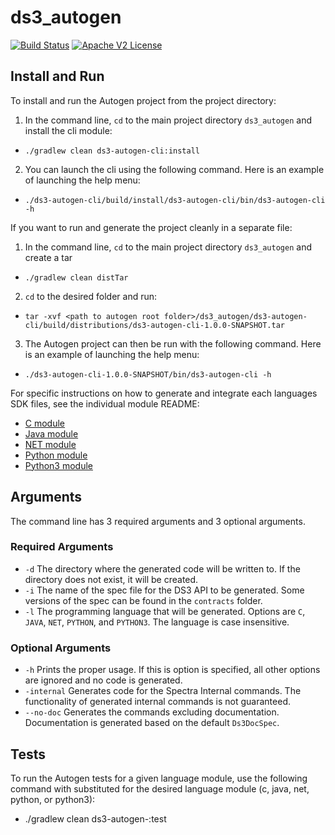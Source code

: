 # ds3_autogen

[![Build
Status](https://travis-ci.org/SpectraLogic/ds3_autogen.svg)](https://travis-ci.org/SpectraLogic/ds3_autogen)
[![Apache V2 License](http://img.shields.io/badge/license-Apache%20V2-blue.svg)](https://github.com/SpectraLogic/ds3_autogen/blob/master/LICENSE.md)

## Install and Run

To install and run the Autogen project from the project directory:

1. In the command line, `cd` to the main project directory `ds3_autogen` and install the cli module:
  * `./gradlew clean ds3-autogen-cli:install`

2. You can launch the cli using the following command. Here is an example of launching the help menu:
  * `./ds3-autogen-cli/build/install/ds3-autogen-cli/bin/ds3-autogen-cli -h`

If you want to run and generate the project cleanly in a separate file:

1. In the command line, `cd` to the main project directory `ds3_autogen` and create a tar
  * `./gradlew clean distTar`

2. `cd` to the desired folder and run:
  * `tar -xvf <path to autogen root folder>/ds3_autogen/ds3-autogen-cli/build/distributions/ds3-autogen-cli-1.0.0-SNAPSHOT.tar`

3. The Autogen project can then be run with the following command. Here is an example of launching the help menu:
  * `./ds3-autogen-cli-1.0.0-SNAPSHOT/bin/ds3-autogen-cli -h`

For specific instructions on how to generate and integrate each languages SDK files, see the individual module README:
* [C module](ds3-autogen-c/README.md)
* [Java module](ds3-autogen-java/README.md)
* [NET module](ds3-autogen-net/README.md)
* [Python module](ds3-autogen-python/README.md)
* [Python3 module](ds3-autogen-python3/README.md)

## Arguments

The command line has 3 required arguments and 3 optional arguments.

### Required Arguments
* `-d` The directory where the generated code will  be written to. If the directory does not exist, it will be created.
* `-i` The name of the spec file for the DS3 API to be generated. Some versions of the spec can be found in the `contracts` folder.
* `-l` The programming language that will be generated. Options are `C`, `JAVA`, `NET`, `PYTHON`, and `PYTHON3`. The language is case insensitive.

### Optional Arguments
* `-h` Prints the proper usage. If this is option is specified, all other options are ignored and no code is generated.
* `-internal` Generates code for the Spectra Internal commands. The functionality of generated internal commands is not guaranteed.
* `--no-doc` Generates the commands excluding documentation. Documentation is generated based on the default `Ds3DocSpec`.

## Tests

To run the Autogen tests for a given language module, use the following command with <language> substituted for the
desired language module (c, java, net, python, or python3):
  * ./gradlew clean ds3-autogen-<language>:test
